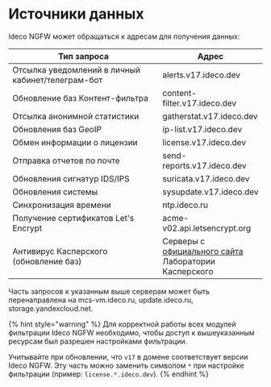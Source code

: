 # Источники данных

Ideco NGFW может обращаться к адресам для получения данных:

<table><thead><tr><th width="300">Тип запроса</th><th>Адрес</th></tr></thead><tbody>
<tr><td>Отсылка уведомлений в личный кабинет/телеграм-бот</td><td>alerts.v17.ideco.dev</td></tr>
<tr><td>Обновление баз Контент-фильтра</td><td>content-filter.v17.ideco.dev</td></tr>
<tr><td>Отсылка анонимной статистики</td><td>gatherstat.v17.ideco.dev</td></tr>
<tr><td>Обновления баз GeoIP</td><td>ip-list.v17.ideco.dev</td></tr>
<tr><td>Обмен информации о лицензии</td><td>license.v17.ideco.dev</td></tr>
<tr><td>Отправка отчетов по почте</td><td>send-reports.v17.ideco.dev</td></tr>
<tr><td>Обновления сигнатур IDS/IPS</td><td>suricata.v17.ideco.dev</td></tr>
<tr><td>Обновления системы</td><td>sysupdate.v17.ideco.dev</td></tr>
<tr><td>Синхронизация времени</td><td>ntp.ideco.ru</td></tr>
<tr><td>Получение сертификатов Let's Encrypt</td><td>acme-v02.api.letsencrypt.org</td></tr>
<tr><td>Антивирус Касперского (обновление баз)</td><td>Серверы с <a href="https://support.kaspersky.ru/common/start/6105">официального сайта</a> Лаборатории Касперского</td></tr>
</tbody></table>

Часть запросов к указанным выше серверам может быть перенаправлена на mcs-vm.ideco.ru, update.ideco.ru, storage.yandexcloud.net.

{% hint style="warning" %}
Для корректной работы всех модулей фильтрации Ideco NGFW необходимо, чтобы доступ к вышеуказанным ресурсам был разрешен настройками фильтрации.

Учитывайте при обновлении, что `v17` в домене соответствует версии Ideco NGFW. Эту часть можно заменить символом `*` при настройке фильтрации (пример: `license.*.ideco.dev`).
{% endhint %}